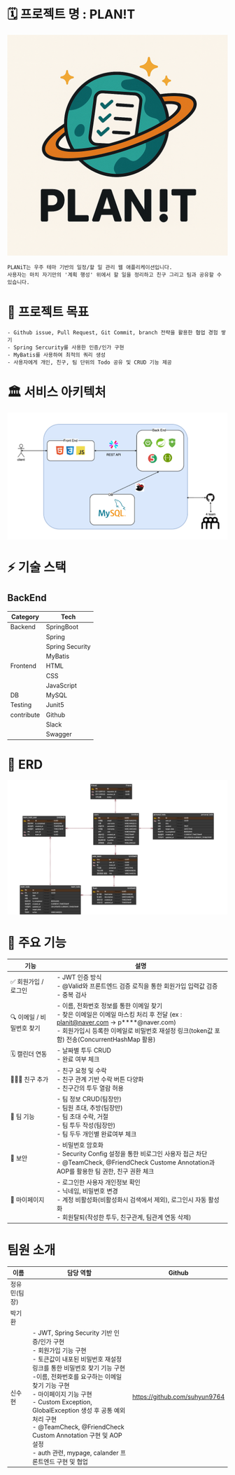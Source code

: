 # 🗓️ 프로젝트 명 : PLAN!T
![img.png](img.png)
```
PLANiT는 우주 테마 기반의 일정/할 일 관리 웹 애플리케이션입니다.
사용자는 마치 자기만의 '계획 행성' 위에서 할 일을 정리하고 친구 그리고 팀과 공유할 수 있습니다. 
```  
# 🎯 프로젝트 목표
```
- Github issue, Pull Request, Git Commit, branch 전략을 활용한 협업 경험 쌓기
- Spring Sercurity를 사용한 인증/인가 구현
- MyBatis를 사용하여 최적의 쿼리 생성
- 사용자에게 개인, 친구, 팀 단위의 Todo 공유 및 CRUD 기능 제공
```
# 🏛️ 서비스 아키텍처
![img_3.png](img_3.png)

# ⚡ 기술 스택
## BackEnd
| Category                            | Tech            |
|-------------------------------------|-----------------|
| Backend                             | SpringBoot      |
|                                     | Spring          |
|                                     | Spring Security |
|                                     | MyBatis         |
|  Frontend                           | HTML            |
|                                     | CSS             |
|                                     | JavaScript      |
| DB                                  | MySQL           |
| Testing                             | Junit5          |
| contribute                          | Github          |
|  | Slack           |
|                                     | Swagger         |  
# 💾 ERD
![img_4.png](img_4.png)

# 🚀 주요 기능
| 기능               | 설명                                                                                                                                                                       |
|------------------|--------------------------------------------------------------------------------------------------------------------------------------------------------------------------|
| ✅ 회원가입 / 로그인     | - JWT 인증 방식             <br/>- @Valid와 프론트엔드 검증 로직을 통한 회원가입 입력값 검증<br/>- 중복 검사                                                                                           |
| 🔍 이메일 / 비밀번호 찾기 | - 이름, 전화번호 정보를 통한 이메일 찾기 <br/>- 찾은 이메일은 이메일 마스킹 처리 후 전달 (ex : planit@naver.com -> p****@naver.com) <br/>- 회원가입시 등록한 이메일로 비밀번호 재설정 링크(token값 포함) 전송(ConcurrentHashMap 활용) |
| 🗓️ 캘린더 연동       | - 날짜별 투두 CRUD<br/>- 완료 여부 체크                                                                                                                                             |
| 🧑‍🤝‍🧑 친구 추가   | - 친구 요청 및 수락<br/>- 친구 관계 기반 수락 버튼 다양화 <br/>- 친구간의 투두 열람 허용                                                                                                               |
| 👥 팀 기능          | - 팀 정보 CRUD(팀장만)<br/>- 팀원 초대, 추방(팀장만)<br/>- 팀 초대 수락, 거절<br/>- 팀 투두 작성(팀장만)<br/>- 팀 두두 개인별 완료여부 체크                                                                        |
| 🔐 보안            | - 비밀번호 암호화<br/>- Security Config 설정을 통한 비로그인 사용자 접근 차단<br/>- @TeamCheck, @FriendCheck Custome Annotation과 AOP를 활용한 팀 권한, 친구 권환 체크                                        |
| 👤 마이페이지         | - 로그인한 사용자 개인정보 확인<br/>- 닉네임, 비밀번호 변경<br/>- 계정 비활성화(비활성화시 검색에서 제외), 로그인시 자동 활성화<br/>- 회원탈퇴(작성한 투두, 친구관계, 팀관계 연동 삭제)                                                      |


# 팀원 소개
| 이름      | 담당 역할                                                                                                                                                                                                                                                                                  | Github |
|---------|----------------------------------------------------------------------------------------------------------------------------------------------------------------------------------------------------------------------------------------------------------------------------------------|-------|
| 정유민(팀장) |                                                                                                                                                                                                                                                                                        |       |
| 박기환     |                                                                                                                                                                                                                                                                                        |       |
| 신수현     | - JWT, Spring Security 기반 인증/인가 구현<br/>- 회원가입 기능 구현<br/>- 토큰값이 내포된 비밀번호 재설정 링크를 통한 비밀번호 찾기 기능 구현<br/> -이름, 전화번호를 요구하는 이메일 찾기 기능 구현<br/>- 마이페이지 기능 구현<br/>- Custom Exception, GlobalException 생성 후 공통 예외처리 구현<br/>- @TeamCheck, @FriendCheck Custom Annotation 구현 및 AOP 설정<br/> - auth 관련, mypage, calander 프론트엔드 구현 및 협업 |  https://github.com/suhyun9764     |

